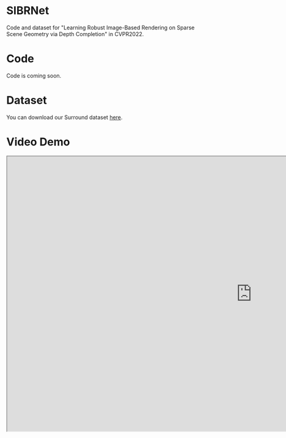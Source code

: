 # SIBRNet
Code and dataset for "Learning Robust Image-Based Rendering on Sparse Scene Geometry via Depth Completion" in CVPR2022.

# Code
Code is coming soon.

# Dataset
You can download our Surround dataset [here](https://drive.google.com/file/d/1h-8t4-iHLa3ujwUgcy7wmmgyXAeEORue/view?usp=sharing).

# Video Demo
<iframe height=720 width=1280 src="https://www.bilibili.com/video/BV1Lr4y1q7Yt/">